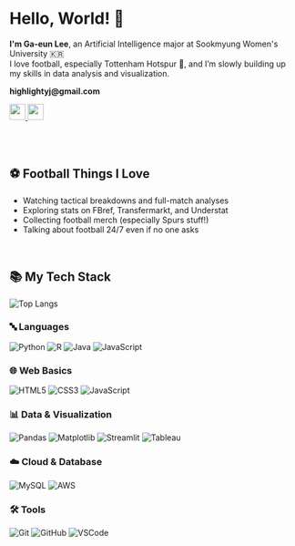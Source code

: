 <h1>Hello, World! 👋</h1>

<p><strong>I'm Ga-eun Lee</strong>, an Artificial Intelligence major at Sookmyung Women's University 🇰🇷<br />
I love football, especially Tottenham Hotspur 🐓, and I’m slowly building up my skills in data analysis and visualization.</p>

<p><strong>highlightyj@gmail.com</strong></p>

<a href="https://flame-enquiry-41f.notion.site/2eueu_-a26b17b455cc4c5ebd84ce290c45c17d?pvs=4">
 <img src="https://img.shields.io/badge/Notion-Portfolio-black?logo=notion&style=for-the-badge" height="28px" />
</a>
<a href="https://github.com/2eueu">
 <img src="https://img.shields.io/badge/GitHub-2eueu_-181717?logo=github&style=for-the-badge" height="28px" />
</a>

<br /><br />

<h2>⚽ Football Things I Love</h2>

- Watching tactical breakdowns and full-match analyses  
- Exploring stats on FBref, Transfermarkt, and Understat  
- Collecting football merch (especially Spurs stuff!)  
- Talking about football 24/7 even if no one asks

<br />

## 📚 My Tech Stack
![Top Langs](https://github-readme-stats.vercel.app/api/top-langs/?username=2eueu&layout=compact&theme=tokyonight&langs_count=6)

### 🔤 Languages
![Python](https://img.shields.io/badge/Python-3776AB?style=for-the-badge&logo=python&logoColor=white)
![R](https://img.shields.io/badge/R-276DC3?style=for-the-badge&logo=r&logoColor=white)
![Java](https://img.shields.io/badge/Java-007396?style=for-the-badge&logo=openjdk&logoColor=white)
![JavaScript](https://img.shields.io/badge/JavaScript-F7DF1C?style=for-the-badge&logo=javascript&logoColor=black)

### 🌐 Web Basics
![HTML5](https://img.shields.io/badge/HTML5-E34F26?style=for-the-badge&logo=html5&logoColor=white)
![CSS3](https://img.shields.io/badge/CSS3-1572B6?style=for-the-badge&logo=css3&logoColor=white)
![JavaScript](https://img.shields.io/badge/JavaScript-F7DF1C?style=for-the-badge&logo=javascript&logoColor=black)

### 📊 Data & Visualization
![Pandas](https://img.shields.io/badge/Pandas-150458?style=for-the-badge&logo=pandas&logoColor=white)
![Matplotlib](https://img.shields.io/badge/Matplotlib-11557C?style=for-the-badge&logo=plotly&logoColor=white)
![Streamlit](https://img.shields.io/badge/Streamlit-FF4B4B?style=for-the-badge&logo=streamlit&logoColor=white)
![Tableau](https://img.shields.io/badge/Tableau-E97627?style=for-the-badge&logo=tableau&logoColor=white)

### ☁️ Cloud & Database
![MySQL](https://img.shields.io/badge/MySQL-4479A1?style=for-the-badge&logo=mysql&logoColor=white)
![AWS](https://img.shields.io/badge/AWS-232F3E?style=for-the-badge&logo=amazonaws&logoColor=white)

### 🛠️ Tools
![Git](https://img.shields.io/badge/Git-F05032?style=for-the-badge&logo=git&logoColor=white)
![GitHub](https://img.shields.io/badge/GitHub-181717?style=for-the-badge&logo=github&logoColor=white)
![VSCode](https://img.shields.io/badge/VSCode-007ACC?style=for-the-badge&logo=visualstudiocode&logoColor=white)

